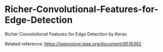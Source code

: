 # Richer-Convolutional-Features-for-Edge-Detection
Richer Convolutional Features for Edge Detection by Keras

Related reference: https://ieeexplore.ieee.org/document/8516362
